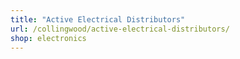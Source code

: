 ```yaml
---
title: "Active Electrical Distributors"
url: /collingwood/active-electrical-distributors/
shop: electronics
---
```

